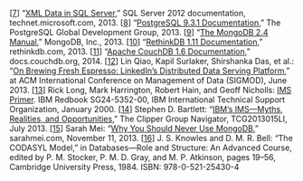 [[7](ch02.html#SQLServer2013-marker)] “[XML
Data in SQL Server](http://technet.microsoft.com/en-us/library/bb522446.aspx),” SQL Server 2012 documentation, technet.microsoft.com, 2013. [[8](ch02.html#PostgreSQL2013-marker)] “[PostgreSQL
9.3.1 Documentation](http://www.postgresql.org/docs/9.3/static/index.html),” The PostgreSQL Global Development Group, 2013. [[9](ch02.html#MongoDB2013-marker)] “[The
MongoDB 2.4 Manual](http://docs.mongodb.org/manual/),” MongoDB, Inc., 2013. [[10](ch02.html#RethinkDB2013-marker)] “[RethinkDB
1.11 Documentation](http://www.rethinkdb.com/docs/),” rethinkdb.com, 2013. [[11](ch02.html#CouchDB2014_ch2-marker)] “[Apache
CouchDB 1.6 Documentation](http://docs.couchdb.org/en/latest/),” docs.couchdb.org, 2014. [[12](ch02.html#Qiao2013uv_ch2-marker)] Lin Qiao, Kapil Surlaker, Shirshanka Das, et al.:
“[On Brewing Fresh Espresso:
LinkedIn’s Distributed Data Serving Platform](http://www.slideshare.net/amywtang/espresso-20952131),” at ACM International Conference on Management
of Data (SIGMOD), June 2013. [[13](ch02.html#Long2000wy-marker)] Rick Long, Mark Harrington, Robert Hain, and Geoff Nicholls:
[IMS Primer](http://www.redbooks.ibm.com/redbooks/pdfs/sg245352.pdf).
IBM Redbook SG24-5352-00, IBM International Technical Support Organization, January 2000. [[14](ch02.html#Bartlett2013uo-marker)] Stephen D. Bartlett:
“[IBM’s IMS—Myths, Realities,
and Opportunities](ftp://public.dhe.ibm.com/software/data/ims/pdf/TCG2013015LI.pdf),” The Clipper Group Navigator, TCG2013015LI, July 2013. [[15](ch02.html#Mei2013vz-marker)] Sarah Mei:
“[Why You Should Never Use MongoDB](http://www.sarahmei.com/blog/2013/11/11/why-you-should-never-use-mongodb/),”
sarahmei.com, November 11, 2013. [[16](ch02.html#Knowles1984tm-marker)] J. S. Knowles and D. M. R. Bell:
“The CODASYL Model,” in Databases—Role and Structure: An Advanced Course, edited by P. M.
Stocker, P. M. D. Gray, and M. P. Atkinson, pages 19–56, Cambridge University Press, 1984. ISBN:
978-0-521-25430-4